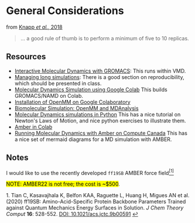 # General Considerations

from [Knapp *et al.*, 2018](https://pubs.acs.org/doi/10.1021/acs.jctc.8b00391#)

>... a good rule of thumb is to perform a minimum of five to 10 replicas.

## Resources

- [Interactive Molecular Dynamics with GROMACS](https://www.mpinat.mpg.de/grubmueller/interactivemd): This runs within VMD.
- [Managing long simulations](https://manual.gromacs.org/documentation/current/user-guide/managing-simulations.html): There is a good section on reproducibility, which should be presented in class.
- [Molecular Dynamics Simulation using Google Colab](https://github.com/TheBiomics/Molecular-Dynamics) This builds GROMACS/NAMD on Colab.
- [Installation of OpenMM on Google Colaboratory](https://github.com/molmod/openmm-tutorial-msbs/blob/master/setup_on_google_colab.md)
- [Biomolecular Simulation: OpenMM and MDAnalysis](https://emleddin.github.io/2020-06-05-py-tutorial/setup.html)
- [Molecular Dynamics simulations in Python](https://klyshko.github.io/teaching/2019-03-01-teaching) This has a nice tutorial on Newton's Laws of Motion, and nice python exercises to illustrate them.
- [Amber in Colab](https://github.com/zj-zhang/AMBER)
- [Running Molecular Dynamics with Amber on Compute Canada](https://computecanada.github.io/molmodsim-amber-md-lesson/aio/index.html) This has a nice set of mermaid diagrams for a MD simulation with AMBER.

## Notes

I would like to use the recently developed `ff19SB` AMBER force field<a name="cite_ref-1"></a>[<sup>[1]</sup>](#cite_note-1)

<mark>NOTE: AMBER22 is not free; the cost is ~$500</mark>.

<a name="cite_note-1"></a>1. Tian C, Kasavajhala K, Belfon KAA, Raguette L, Huang H, Migues AN et al. (2020) ff19SB: Amino-Acid-Specific Protein Backbone Parameters Trained against Quantum Mechanics Energy Surfaces in Solution. *J Chem Theory Comput* **16**: 528-552. [DOI: 10.1021/acs.jctc.9b00591](https://doi.org/10.1021/acs.jctc.9b00591) [&#8617;](#cite_ref-1)
